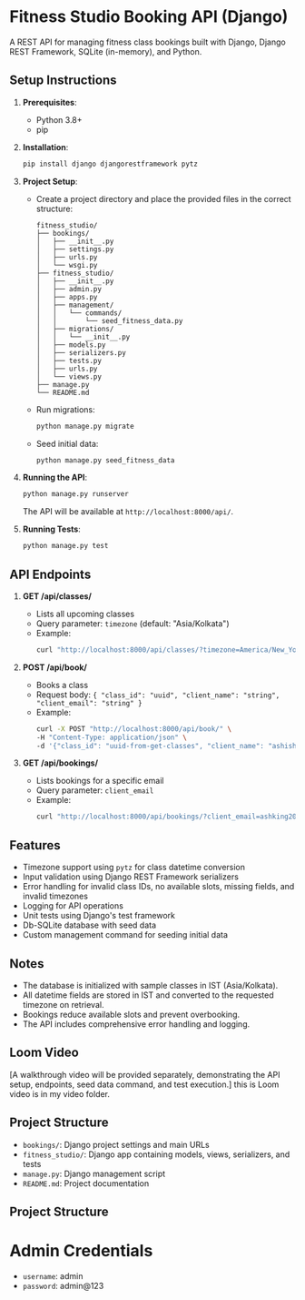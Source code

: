 # Fitness Studio Booking API (Django)

A REST API for managing fitness class bookings built with Django, Django REST Framework, SQLite (in-memory), and Python.

## Setup Instructions

1. **Prerequisites**:
   - Python 3.8+
   - pip

2. **Installation**:
   ```bash
   pip install django djangorestframework pytz
   ```

3. **Project Setup**:
   - Create a project directory and place the provided files in the correct structure:
     ```
     fitness_studio/
     ├── bookings/
     │   ├── __init__.py
     │   ├── settings.py
     │   ├── urls.py
     │   └── wsgi.py
     ├── fitness_studio/
     │   ├── __init__.py
     │   ├── admin.py
     │   ├── apps.py
     │   ├── management/
     │   │   └── commands/
     │   │       └── seed_fitness_data.py
     │   ├── migrations/
     │   │   └── __init__.py
     │   ├── models.py
     │   ├── serializers.py
     │   ├── tests.py
     │   ├── urls.py
     │   └── views.py
     ├── manage.py
     └── README.md
     ```
   - Run migrations:
     ```bash
     python manage.py migrate
     ```
   - Seed initial data:
     ```bash
     python manage.py seed_fitness_data
     ```

4. **Running the API**:
   ```bash
   python manage.py runserver
   ```
   The API will be available at `http://localhost:8000/api/`.

5. **Running Tests**:
   ```bash
   python manage.py test
   ```

## API Endpoints

1. **GET /api/classes/**
   - Lists all upcoming classes
   - Query parameter: `timezone` (default: "Asia/Kolkata")
   - Example:
     ```bash
     curl "http://localhost:8000/api/classes/?timezone=America/New_York"
     ```

2. **POST /api/book/**
   - Books a class
   - Request body: `{ "class_id": "uuid", "client_name": "string", "client_email": "string" }`
   - Example:
     ```bash
     curl -X POST "http://localhost:8000/api/book/" \
     -H "Content-Type: application/json" \
     -d '{"class_id": "uuid-from-get-classes", "client_name": "ashish", "client_email": "ashking201299@gmail.com"}'
     ```

3. **GET /api/bookings/**
   - Lists bookings for a specific email
   - Query parameter: `client_email`
   - Example:
     ```bash
     curl "http://localhost:8000/api/bookings/?client_email=ashking201299@gmail.com"
     ```

## Features
- Timezone support using `pytz` for class datetime conversion
- Input validation using Django REST Framework serializers
- Error handling for invalid class IDs, no available slots, missing fields, and invalid timezones
- Logging for API operations
- Unit tests using Django's test framework
- Db-SQLite database with seed data
- Custom management command for seeding initial data

## Notes
- The database is initialized with sample classes in IST (Asia/Kolkata).
- All datetime fields are stored in IST and converted to the requested timezone on retrieval.
- Bookings reduce available slots and prevent overbooking.
- The API includes comprehensive error handling and logging.

## Loom Video
[A walkthrough video will be provided separately, demonstrating the API setup, endpoints, seed data command, and test execution.]
this is Loom video is in my video folder.

## Project Structure
- `bookings/`: Django project settings and main URLs
- `fitness_studio/`: Django app containing models, views, serializers, and tests
- `manage.py`: Django management script
- `README.md`: Project documentation

## Project Structure
   # Admin Credentials
- `username`: admin
- `password`: admin@123
